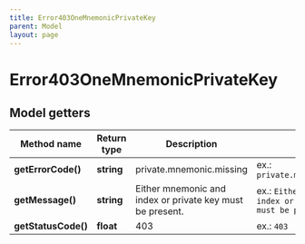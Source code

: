 ```yaml
---
title: Error403OneMnemonicPrivateKey
parent: Model
layout: page
---
```


# Error403OneMnemonicPrivateKey

## Model getters

Method name | Return type | Description | Notes
------------ | ------------- | ------------- | -------------
**getErrorCode()** | **string** | private.mnemonic.missing | ex.: `private.mnemonic.missing`
**getMessage()** | **string** | Either mnemonic and index or private key must be present. | ex.: `Either mnemonic and index or private key must be present.`
**getStatusCode()** | **float** | 403 | ex.: `403`

